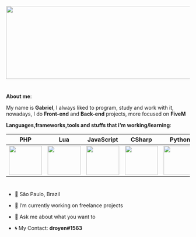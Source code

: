 <img src="https://cdn.discordapp.com/attachments/770846775287742468/854774374418350120/AAAA.png" width="1800vw" height="200vh">

# 

<b>About me</b>:

My name is <b>Gabriel</b>, I always liked to program, study and work with it, nowadays, I do <b>Front-end</b> and <b>Back-end</b> projects, more focused on <b>FiveM</b>

<b>Languages,frameworks,tools and stuffs that i'm working/learning</b>:


PHP | Lua | JavaScript | CSharp | Python | Node.js | TypeScript | React.js | HTML5 | CSS3 |
--------- | --------- | --------- | --------- | --------- | --------- | --------- | --------- | --------- | --------- |
<img src="https://cdn.discordapp.com/attachments/770846775287742468/855857603586162739/php.png" width="90vw" height="80vh"> | <img src="https://upload.wikimedia.org/wikipedia/commons/thumb/c/cf/Lua-Logo.svg/1200px-Lua-Logo.svg.png" width="90vw" height="80vh"> | <img src="https://upload.wikimedia.org/wikipedia/commons/thumb/9/99/Unofficial_JavaScript_logo_2.svg/480px-Unofficial_JavaScript_logo_2.svg.png" width="90vw" height="80vh"> | <img src="https://cdn.discordapp.com/attachments/770846775287742468/854776314966704178/Csharp_Logo.png" width="90vw" height="80vh"> | <img src="https://cdn.discordapp.com/attachments/770846775287742468/854775938302476288/4846343.png" width="90vw" height="80vh"> | <img src="https://cdn.discordapp.com/attachments/770846775287742468/854776908340002856/68747470733a2f2f74686964752e6465762f696d616765732f4e6f64656a732e737667.png" width="90vw" height="80vh"> | <img src="https://cdn.discordapp.com/attachments/770846775287742468/854777341338714142/68747470733a2f2f75706c6f61642e77696b696d656469612e6f72672f77696b6970656469612f636f6d6d6f6e732f746875.png" width="90vw" height="80vh"> | <img src="https://cdn.discordapp.com/attachments/770846775287742468/854777962339237928/2507930-middle.png" width="90vw" height="80vh"> | <img src="https://logodownload.org/wp-content/uploads/2016/10/html5-logo-10.png" width="90vw" height="80vh"> | <img src="https://cdn.345tool.com/public/logos/css-formatter-logo.png" width="90vw" height="80vh"> |

#

- 📍 São Paulo, Brazil
- 🔭 I’m currently working on freelance projects
- 💬 Ask me about what you want to

- 🌀 My Contact: <b>droyen#1563</b>

#


